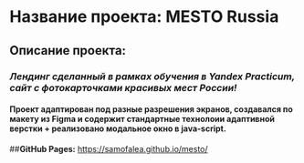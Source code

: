 # Название проекта: __MESTO Russia__
## Описание проекта:  
### *Лендинг сделанный в рамках обучения в Yandex Practicum, сайт с фотокарточками красивых мест России!*  
#### Проект адаптирован под разные разрешения экранов, создавался по макету из Figma и содержит стандартные технолоии адаптивной верстки + реализовано модальное окно в java-script. 
##**GitHub Pages:**  <https://samofalea.github.io/mesto/>
